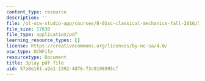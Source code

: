 ```yaml
---
content_type: resource
description: ''
file: /ol-ocw-studio-app/courses/8-01sc-classical-mechanics-fall-2016/57a8e181a2e113924d7673c0198995cf_c15RtHXBVuQ.pdf
file_size: 17830
file_type: application/pdf
learning_resource_types: []
license: https://creativecommons.org/licenses/by-nc-sa/4.0/
ocw_type: OCWFile
resourcetype: Document
title: 3play pdf file
uid: 57a8e181-a2e1-1392-4d76-73c0198995cf
---
```

